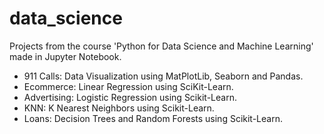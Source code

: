 # data_science
Projects from the course 'Python for Data Science and Machine Learning' made in Jupyter Notebook.

- 911 Calls: Data Visualization using MatPlotLib, Seaborn and Pandas.
- Ecommerce: Linear Regression using SciKit-Learn. 
- Advertising: Logistic Regression using Scikit-Learn.
- KNN: K Nearest Neighbors using Scikit-Learn.
- Loans: Decision Trees and Random Forests using Scikit-Learn.


